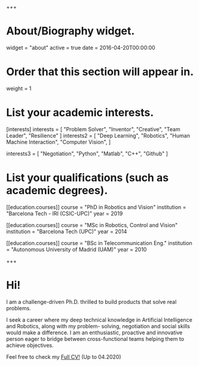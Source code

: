 +++
# About/Biography widget.
widget = "about"
active = true
date = 2016-04-20T00:00:00

# Order that this section will appear in.
weight = 1
 

# List your academic interests.
[interests]
interests = [
    "Problem Solver",
    "Inventor",
    "Creative",
    "Team Leader", 
    "Resilience"
    ]
interests2 = [
    "Deep Learning",
    "Robotics",
    "Human Machine Interaction",
    "Computer Vision",
    ]
    
interests3 = [
    "Negotiation",
    "Python",
    "Matlab",
    "C++",
    "Github"
    ]


# List your qualifications (such as academic degrees).
[[education.courses]]
  course = "PhD in Robotics and Vision"
  institution = "Barcelona Tech - IRI (CSIC-UPC)"
  year = 2019

[[education.courses]]
  course = "MSc in Robotics, Control and Vision"
  institution = "Barcelona Tech (UPC)"
  year = 2014

[[education.courses]]
  course = "BSc in Telecommunication Eng."
  institution = "Autonomous University of Madrid (UAM)"
  year = 2010
  
 
+++
<!---
# Biography
-->

# Hi! 

I am a challenge-driven Ph.D. thrilled to build products that solve real problems. 
 
I seek a career where my deep technical knowledge in Artificial Intelligence and Robotics, along with my problem-
solving, negotiation and social skills would make a difference. I am an enthusiastic, proactive and
innovative person eager to bridge between cross-functional teams helping them to achieve objectives.



<!---
Recently, I have completed a research internship in Valeo Driving Assistance Research (Germany), obtaining a wider insight about real Autonomous Vehicles, sensors and methodologies.
-->

<!---
I complement my background with a great passion about technology and entrepreneurship. 
This, in combination with my social skills and creativity makes me feel very comfortable creating 

I complement my background with a great passion about technology and entrepreneurship, which expand my interests to other fields such as Marketing, Blockchain or Investments. 
This, in combination with my soft skills and creativity makes me feel very comfortable creating 
new methods and innovative solutions as well leading working groups and projects.
-->

Feel free to check my [Full CV!](https://drive.google.com/file/d/14qFJwZi3Nul-uaHcrDasex4xL2y1wklM/view?usp=sharing) (Up to 04.2020)


